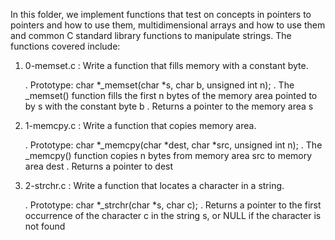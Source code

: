 In this folder, we implement functions that test on concepts in pointers to pointers and how to use them, multidimensional arrays and how to use them and common C standard library functions to manipulate strings.
The functions covered include:

1. 0-memset.c : Write a function that fills memory with a constant byte.

	. Prototype: char *_memset(char *s, char b, unsigned int n);
	. The _memset() function fills the first n bytes of the memory area pointed to by s with the constant byte b
	. Returns a pointer to the memory area s

2. 1-memcpy.c : Write a function that copies memory area.

	. Prototype: char *_memcpy(char *dest, char *src, unsigned int n);
	. The _memcpy() function copies n bytes from memory area src to memory area dest
	. Returns a pointer to dest

3. 2-strchr.c : Write a function that locates a character in a string.

	. Prototype: char *_strchr(char *s, char c);
	. Returns a pointer to the first occurrence of the character c in the string s, or NULL if the character is not found

